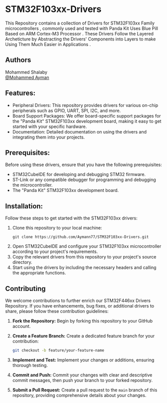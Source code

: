 
# STM32F103xx-Drivers

This Repository contains a collection of Drivers for STM32F103xx Family microcontrollers , commonly used and tested with Panda Kit Uses Blue Pill Based on ARM Cortex-M3 Processor . These Drivers Follow the Layered Archeticture by Abstracting the Drivers' Components into Layers to make Using Them Much Easier in Applications .

## Authors

Mohammed Shalaby  
[@Mohammed Ayman](https://www.linkedin.com/in/mohameddayman/)

## Features:
- Peripheral Drivers: This repository provides drivers for various on-chip peripherals such as GPIO, UART, SPI, I2C, and more.
- Board Support Packages: We offer board-specific support packages for the "Panda Kit" STM32F103xx development board, making it easy to get started with your specific hardware.
- Documentation: Detailed documentation on using the drivers and integrating them into your projects.

## Prerequisites:
Before using these drivers, ensure that you have the following prerequisites:
- STM32CubeIDE for developing and debugging STM32 firmware.
- ST-Link or any compatible debugger for programming and debugging the microcontroller.
- The "Panda Kit" STM32F103xx development board.

## Installation:
Follow these steps to get started with the STM32F103xx drivers:
1. Clone this repository to your local machine:
   ```
   git clone https://github.com/Aymann77/STM32F103xx-Drivers.git
   ```
2. Open STM32CubeIDE and configure your STM32F103xx microcontroller according to your project's requirements. 
4. Copy the relevant drivers from this repository to your project's source directory.
5. Start using the drivers by including the necessary headers and calling the appropriate functions.

## Contributing

We welcome contributions to further enrich our STM32F446xx Drivers Repository. If you have enhancements, bug fixes, or additional drivers to share, please follow these contribution guidelines:

1. **Fork the Repository:** Begin by forking this repository to your GitHub account.

2. **Create a Feature Branch:** Create a dedicated feature branch for your contribution:

   ```bash
   git checkout -b feature/your-feature-name
   ```
3. **Implement and Test:** Implement your changes or additions, ensuring thorough testing.

4. **Commit and Push:** Commit your changes with clear and descriptive commit messages, then push your branch to your forked repository.

5. **Submit a Pull Request:** Create a pull request to the `main` branch of this repository, providing comprehensive details about your changes.
